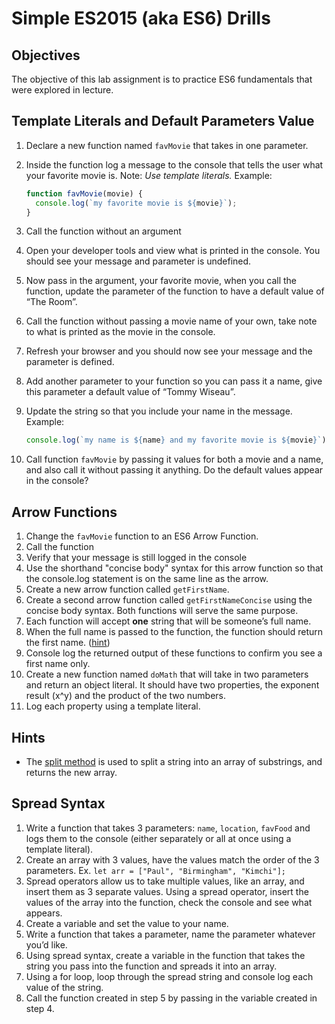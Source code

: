 # Simple ES2015 (aka ES6) Drills

## Objectives

The objective of this lab assignment is to practice ES6 fundamentals that were explored in lecture.

## Template Literals and Default Parameters Value

1. Declare a new function named `favMovie` that takes in one parameter.
2. Inside the function log a message to the console that tells the user what your favorite movie is. Note: _Use template literals._ Example:
   ```javascript
   function favMovie(movie) {
     console.log(`my favorite movie is ${movie}`);
   }
   ```
3. Call the function without an argument

4. Open your developer tools and view what is printed in the console. You should see your message and parameter is undefined.

5. Now pass in the argument, your favorite movie, when you call the function, update the parameter of the function to have a default value of “The Room”.

6. Call the function without passing a movie name of your own, take note to what is printed as the movie in the console.

7. Refresh your browser and you should now see your message and the parameter is defined.

8. Add another parameter to your function so you can pass it a name, give this parameter a default value of “Tommy Wiseau”.

9. Update the string so that you include your name in the message. Example:
   ```javascript
   console.log(`my name is ${name} and my favorite movie is ${movie}`);
   ```
10. Call function `favMovie` by passing it values for both a movie and a name, and also call it without passing it anything. Do the default values appear in the console?

## Arrow Functions

1. Change the `favMovie` function to an ES6 Arrow Function.
2. Call the function
3. Verify that your message is still logged in the console
4. Use the shorthand "concise body" syntax for this arrow function so that the console.log statement is on the same line as the arrow.
5. Create a new arrow function called `getFirstName`.
6. Create a second arrow function called `getFirstNameConcise` using the concise body syntax. Both functions will serve the same purpose.
7. Each function will accept **one** string that will be someone’s full name.
8. When the full name is passed to the function, the function should return the first name. ([hint](https://developer.mozilla.org/en-US/docs/Web/JavaScript/Reference/Global_Objects/String/split))
9. Console log the returned output of these functions to confirm you see a first name only.
10. Create a new function named `doMath` that will take in two parameters and return an object literal. It should have two properties, the exponent result (x^y) and the product of the two numbers.
11. Log each property using a template literal.

## Hints

- The [split method](https://developer.mozilla.org/en-US/docs/Web/JavaScript/Reference/Global_Objects/String/split) is used to split a string into an array of substrings, and returns the new array.

## Spread Syntax

1. Write a function that takes 3 parameters: `name`, `location`, `favFood` and logs them to the console (either separately or all at once using a template literal).
2. Create an array with 3 values, have the values match the order of the 3 parameters. Ex. `let arr = ["Paul", "Birmingham", "Kimchi"];`
3. Spread operators allow us to take multiple values, like an array, and insert them as 3 separate values. Using a spread operator, insert the values of the array into the function, check the console and see what appears.
4. Create a variable and set the value to your name.
5. Write a function that takes a parameter, name the parameter whatever you’d like.
6. Using spread syntax, create a variable in the function that takes the string you pass into the function and spreads it into an array.
7. Using a for loop, loop through the spread string and console log each value of the string.
8. Call the function created in step 5 by passing in the variable created in step 4.
